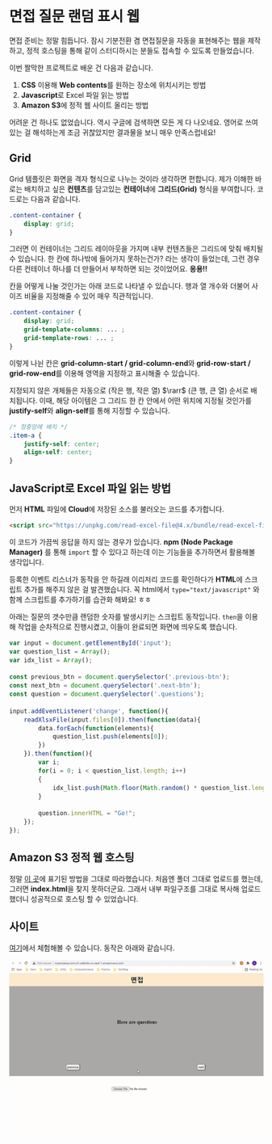 # 면접 질문 랜덤 표시 웹

면접 준비는 정말 힘듭니다. 잠시 기분전환 겸 면접질문을 자동을 표현해주는 웹을 제작하고, 정적 호스팅을 통해 같이 스터디하시는 분들도 접속할 수 있도록 만들었습니다.

이번 짤막한 프로젝트로 배운 건 다음과 같습니다.

1. **CSS** 이용해 **Web contents**를 원하는 장소에 위치시키는 방법
2. **Javascript**로 Excel 파일 읽는 방법
2. **Amazon S3**에 정적 웹 사이트 올리는 방법

어려운 건 하나도 없었습니다. 역시 구글에 검색하면 모든 게 다 나오네요. 영어로 쓰여있는 걸 해석하는게 조금 귀찮았지만 결과물을 보니 매우 만족스럽네요!

## Grid

Grid 템플릿은 화면을 격자 형식으로 나누는 것이라 생각하면 편합니다. 제가 이해한 바로는 배치하고 싶은 **컨텐츠**를 담고있는 **컨테이너**에 **그리드(Grid)** 형식을 부여합니다. 코드로는 다음과 같습니다.

```css
.content-container {
    display: grid;
}
```

그러면 이 컨테이너는 그리드 레이아웃을 가지며 내부 컨텐츠들은 그리드에 맞춰 배치될 수 있습니다. 한 칸에 하나밖에 들어가지 못하는건가? 라는 생각이 들었는데, 그런 경우 다른 컨테이너 하나를 더 만들어서 부착하면 되는 것이었어요. **응용!!**

칸을 어떻게 나눌 것인가는 아래 코드로 나타낼 수 있습니다. 행과 열 개수와 더불어 사이즈 비율을 지정해줄 수 있어 매우 직관적입니다.

```css
.content-container {
    display: grid;
    grid-template-columns: ... ;
    grid-template-rows: ... ;
}
```

이렇게 나뉜 칸은 **grid-column-start / grid-column-end**와 **grid-row-start / grid-row-end**를 이용해 영역을 지정하고 표시해줄 수 있습니다.

지정되지 않은 개체들은 자동으로 (작은 행, 작은 열) $\rarr$ (큰 행, 큰 열) 순서로 배치됩니다. 이때, 해당 아이템은 그 그리드 한 칸 안에서 어떤 위치에 지정될 것인가를 **justify-self**와 **align-self**를 통해 지정할 수 있습니다.

```css
/* 정중앙에 배치 */
.item-a {
    justify-self: center;
    align-self: center;
}
```

## JavaScript로 Excel 파일 읽는 방법

먼저 **HTML** 파일에 **Cloud**에 저장된 소스를 불러오는 코드를 추가합니다.

```html
<script src="https://unpkg.com/read-excel-file@4.x/bundle/read-excel-file.min.js"></script>
```

이 코드가 가끔씩 응답을 하지 않는 경우가 있습니다. **npm (Node Package Manager)** 를 통해 `import` 할 수 있다고 하는데 이는 기능들을 추가하면서 활용해볼 생각입니다.

등록한 이벤트 리스너가 동작을 안 하길래 이리저리 코드를 확인하다가 **HTML**에 스크립트 추가를 해주지 않은 걸 발견했습니다. 꼭 html에서 `type="text/javascript"` 와 함께 스크립트를 추가하기를 습관화 해봐요! ㅎㅎ

아래는 질문의 갯수만큼 랜덤한 숫자를 발생시키는 스크립트 동작입니다. `then`을 이용해 작업을 순차적으로 진행시켰고, 이들이 완료되면 화면에 띄우도록 했습니다.

```js
var input = document.getElementById('input');
var question_list = Array();
var idx_list = Array();

const previous_btn = document.querySelector('.previous-btn');
const next_btn = document.querySelector('.next-btn');
const question = document.querySelector('.questions');

input.addEventListener('change', function(){
    readXlsxFile(input.files[0]).then(function(data){
        data.forEach(function(elements){
            question_list.push(elements[0]);
        })
    }).then(function(){
        var i;
        for(i = 0; i < question_list.length; i++)
        {
            idx_list.push(Math.floor(Math.random() * question_list.length));
        }

        question.innerHTML = "Go!";
    });
});
```

## Amazon S3 정적 웹 호스팅

정말 [이 곳](https://docs.aws.amazon.com/ko_kr/AmazonS3/latest/userguide/WebsiteHosting.html)에 표기된 방법을 그대로 따라했습니다. 처음엔 폴더 그대로 업로드를 했는데, 그러면 **index.html**을 찾지 못하더군요. 그래서 내부 파일구조를 그대로 복사해 업로드했더니 성공적으로 호스팅 할 수 있었습니다.


## 사이트

[여기](http://myeonjeop.com.s3-website-us-east-1.amazonaws.com/)에서 체험해볼 수 있습니다. 동작은 아래와 같습니다.

![interview web](/img/interview_web.gif)